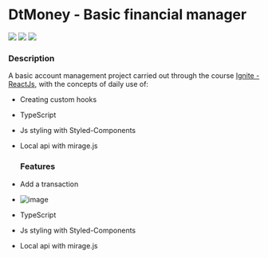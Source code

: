 # DtMoney - Basic financial manager

<div>
<img src="https://img.shields.io/github/issues/heronmaioli/02-dtmoney"/>
 <img src="https://img.shields.io/github/forks/heronmaioli/02-dtmoney"/>
 <img src="https://img.shields.io/github/stars/heronmaioli/02-dtmoney"/>
 </div>
 
### Description

A basic account management project carried out through the course [Ignite - ReactJs](https://www.rocketseat.com.br/ignite), with the concepts of daily use of:

- Creating custom hooks
- TypeScript
- Js styling with Styled-Components
- Local api with mirage.js
 

   ### Features
   
- Add a transaction
- ![image](https://user-images.githubusercontent.com/68977600/164766338-4c5a811b-6bca-47e7-925c-3efca33f4d4d.png)

- TypeScript
- Js styling with Styled-Components
- Local api with mirage.js
